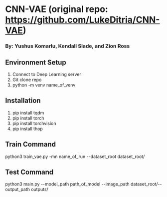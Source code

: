 # CNN-VAE (original repo: https://github.com/LukeDitria/CNN-VAE)
### By: Yushus Komarlu, Kendall Slade, and Zion Ross

## Environment Setup
1) Connect to Deep Learning server
2) Git clone repo
3) python -m venv name_of_venv

## Installation
1) pip install tqdm
2) pip install torch
3) pip install torchvision
4) pip install thop

## Train Command
python3 train_vae.py -mn name_of_run --dataset_root dataset_root/

## Test Command
python3 main.py --model_path path_of_model --image_path dataset_root/--output_path outputs/